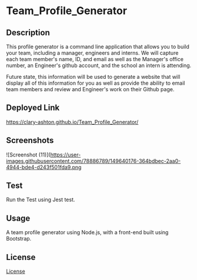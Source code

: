 # Team_Profile_Generator

## Description

This profile generator is a command line application that allows you to build your team, including a manager, engineers and interns. We will capture each team member's name, ID, and email as well as the Manager's office number, an Engineer's github account, and the school an intern is attending.

Future state, this information will be used to generate a website that will display all of this information for you as well as provide the ability to email team members and review and Engineer's work on their Github page.


## Deployed Link

https://clary-ashton.github.io/Team_Profile_Generator/



## Screenshots

![Screenshot (11)](https://user-images.githubusercontent.com/78886789/149640176-364bdbec-2aa0-4944-bde4-d243f501fda9.png

## Test

Run the Test using Jest test.

## Usage
A team profile generator using Node.js, with a front-end built using Bootstrap.

## License
[License](#license)



